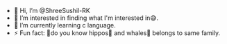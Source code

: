 - 👋 Hi, I’m @ShreeSushil-RK
- 👀 I’m interested in finding what I'm interested in😅.
- 🌱 I’m currently learning c language.
- ⚡ Fun fact: 🔎do you know hippos🦛 and whales🐳 belongs to same family.

<!---
ShreeSushil-RK/ShreeSushil-RK is a ✨ special ✨ repository because its `README.md` (this file) appears on your GitHub profile.
You can click the Preview link to take a look at your changes.
--->
